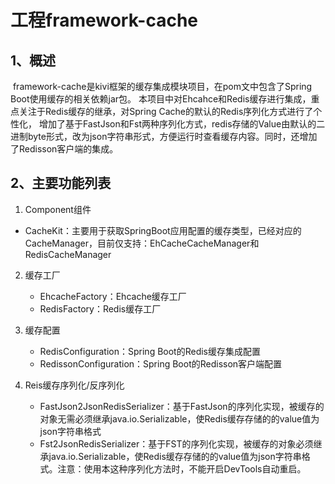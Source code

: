 # 工程framework-cache

## 1、概述

​	framework-cache是kivi框架的缓存集成模块项目，在pom文中包含了Spring Boot使用缓存的相关依赖jar包。
本项目中对Ehcahce和Redis缓存进行集成，重点关注于Redis缓存的继承，对Spring Cache的默认的Redis序列化方式进行了个性化，
增加了基于FastJson和Fst两种序列化方式，redis存储的Value由默认的二进制byte形式，改为json字符串形式，方便运行时查看缓存内容。同时，还增加了Redisson客户端的集成。

## 2、主要功能列表

1.  Component组件

   - CacheKit：主要用于获取SpringBoot应用配置的缓存类型，已经对应的CacheManager，目前仅支持：EhCacheCacheManager和RedisCacheManager

2. 缓存工厂

   - EhcacheFactory：Ehcache缓存工厂
   - RedisFactory：Redis缓存工厂

3. 缓存配置

   - RedisConfiguration：Spring Boot的Redis缓存集成配置
   - RedissonConfiguration：Spring Boot的Redisson客户端配置

4. Reis缓存序列化/反序列化

   - FastJson2JsonRedisSerializer：基于FastJson的序列化实现，被缓存的对象无需必须继承java.io.Serializable，使Redis缓存存储的的value值为json字符串格式
   - Fst2JsonRedisSerializer：基于FST的序列化实现，被缓存的对象必须继承java.io.Serializable，使Redis缓存存储的的value值为json字符串格式。注意：使用本这种序列化方法时，不能开启DevTools自动重启。
